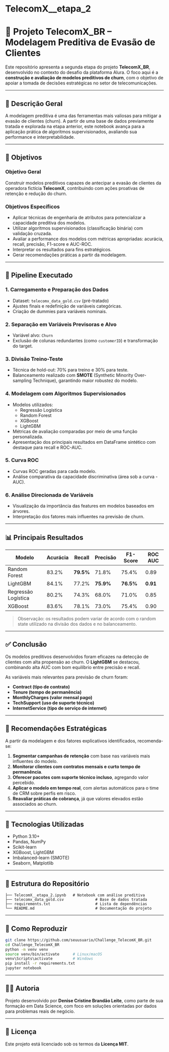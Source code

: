 # TelecomX__etapa_2

# 🤖 Projeto TelecomX_BR – Modelagem Preditiva de Evasão de Clientes

Este repositório apresenta a segunda etapa do projeto **TelecomX_BR**, desenvolvido no contexto do desafio da plataforma Alura. O foco aqui é a **construção e avaliação de modelos preditivos de churn**, com o objetivo de apoiar a tomada de decisões estratégicas no setor de telecomunicações.

---

## 📌 Descrição Geral

A modelagem preditiva é uma das ferramentas mais valiosas para mitigar a evasão de clientes (churn). A partir de uma base de dados previamente tratada e explorada na etapa anterior, este notebook avança para a aplicação prática de algoritmos supervisionados, avaliando sua performance e interpretabilidade.

---

## 🎯 Objetivos

### Objetivo Geral
Construir modelos preditivos capazes de antecipar a evasão de clientes da operadora fictícia **TelecomX**, contribuindo com ações proativas de retenção e redução do churn.

### Objetivos Específicos

- Aplicar técnicas de engenharia de atributos para potencializar a capacidade preditiva dos modelos.
- Utilizar algoritmos supervisionados (classificação binária) com validação cruzada.
- Avaliar a performance dos modelos com métricas apropriadas: acurácia, recall, precisão, F1-score e AUC-ROC.
- Interpretar os resultados para fins estratégicos.
- Gerar recomendações práticas a partir da modelagem.

---

## 🧪 Pipeline Executado

### 1. **Carregamento e Preparação dos Dados**
- Dataset: `telecomx_data_gold.csv` (pré-tratado)
- Ajustes finais e redefinição de variáveis categóricas.
- Criação de dummies para variáveis nominais.

### 2. **Separação em Variáveis Previsoras e Alvo**
- Variável alvo: `Churn`
- Exclusão de colunas redundantes (como `customerID`) e transformação do target.

### 3. **Divisão Treino-Teste**
- Técnica de hold-out: 70% para treino e 30% para teste.
- Balanceamento realizado com **SMOTE** (Synthetic Minority Over-sampling Technique), garantindo maior robustez do modelo.

### 4. **Modelagem com Algoritmos Supervisionados**
- Modelos utilizados:
  - Regressão Logística
  - Random Forest
  - XGBoost
  - LightGBM
- Métricas de avaliação comparadas por meio de uma função personalizada.
- Apresentação dos principais resultados em DataFrame sintético com destaque para recall e ROC-AUC.

### 5. **Curva ROC**
- Curvas ROC geradas para cada modelo.
- Análise comparativa da capacidade discriminativa (área sob a curva - AUC).

### 6. **Análise Direcionada de Variáveis**
- Visualização da importância das features em modelos baseados em árvores.
- Interpretação dos fatores mais influentes na previsão de churn.

---

## 📊 Principais Resultados

| Modelo            | Acurácia | Recall | Precisão | F1-Score | ROC AUC |
|------------------|----------|--------|----------|----------|---------|
| Random Forest     | 83.2%    | **79.5%** | 71.8%    | 75.4%    | 0.89    |
| LightGBM          | 84.1%    | 77.2% | **75.9%** | **76.5%** | **0.91** |
| Regressão Logística | 80.2%    | 74.3% | 68.0%    | 71.0%    | 0.85    |
| XGBoost           | 83.6%    | 78.1% | 73.0%    | 75.4%    | 0.90    |

> Observação: os resultados podem variar de acordo com o random state utilizado na divisão dos dados e no balanceamento.

---

## ✅ Conclusão

Os modelos preditivos desenvolvidos foram eficazes na detecção de clientes com alta propensão ao churn. O **LightGBM** se destacou, combinando alta AUC com bom equilíbrio entre precisão e recall.

As variáveis mais relevantes para previsão de churn foram:

- **Contract (tipo de contrato)**
- **Tenure (tempo de permanência)**
- **MonthlyCharges (valor mensal pago)**
- **TechSupport (uso de suporte técnico)**
- **InternetService (tipo de serviço de internet)**

---

## 📌 Recomendações Estratégicas

A partir da modelagem e dos fatores explicativos identificados, recomenda-se:

1. **Segmentar campanhas de retenção** com base nas variáveis mais influentes do modelo.
2. **Monitorar clientes com contratos mensais e curto tempo de permanência**.
3. **Oferecer pacotes com suporte técnico incluso**, agregando valor percebido.
4. **Aplicar o modelo em tempo real**, com alertas automáticos para o time de CRM sobre perfis em risco.
5. **Reavaliar práticas de cobrança**, já que valores elevados estão associados ao churn.

---

## 🔧 Tecnologias Utilizadas

- Python 3.10+
- Pandas, NumPy
- Scikit-learn
- XGBoost, LightGBM
- Imbalanced-learn (SMOTE)
- Seaborn, Matplotlib

---

## 📁 Estrutura do Repositório

```
├── TelecomX__etapa_2.ipynb   # Notebook com análise preditiva
├── telecomx_data_gold.csv              # Base de dados tratada
├── requirements.txt                    # Lista de dependências
└── README.md                           # Documentação do projeto
```

---

## 🔄 Como Reproduzir

```bash
git clone https://github.com/seuusuario/Challenge_TelecomX_BR.git
cd Challenge_TelecomX_BR
python -m venv venv
source venv/bin/activate      # Linux/macOS
venv\Scripts\activate         # Windows
pip install -r requirements.txt
jupyter notebook
```

---

## 👩‍💻 Autoria

Projeto desenvolvido por **Denise Cristine Brandão Leite**, como parte de sua formação em Data Science, com foco em soluções orientadas por dados para problemas reais de negócio.

---

## 📄 Licença

Este projeto está licenciado sob os termos da **Licença MIT**.
